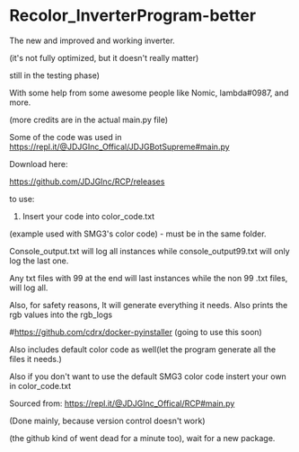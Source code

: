 # Recolor_InverterProgram-better
The new and improved and working inverter.

(it's not fully optimized, but it doesn't really matter)

still in the testing phase)

With some help from some awesome people like Nomic, lambda#0987, and more.

(more credits are in the actual main.py file)

Some of the code was used in https://repl.it/@JDJGInc_Offical/JDJGBotSupreme#main.py

Download here:

https://github.com/JDJGInc/RCP/releases

to use:

1. Insert your code into color_code.txt

(example used with SMG3's color code) - must be in the same folder.

Console_output.txt will log all instances while console_output99.txt will only log the last one.

Any txt files with 99 at the end will last instances while the non 99 .txt files, will log all.

Also, for safety reasons, It will generate everything it needs. Also prints the rgb values into the rgb_logs

#https://github.com/cdrx/docker-pyinstaller
(going to use this soon)

Also includes default color code as well(let the program generate all the files it needs.)

Also if you don't want to use the default SMG3 color code instert your own in color_code.txt

Sourced from: https://repl.it/@JDJGInc_Offical/RCP#main.py

(Done mainly, because version control doesn't work)

(the github kind of went dead for a minute too), wait for a new package.
